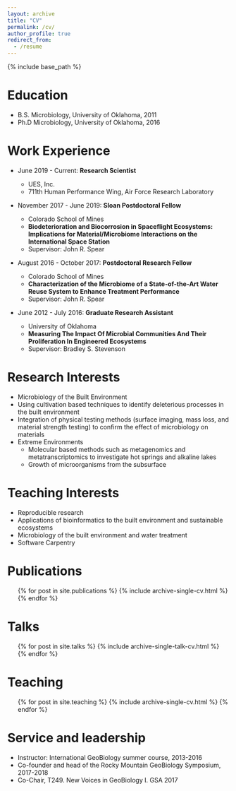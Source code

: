 ```yaml
---
layout: archive
title: "CV"
permalink: /cv/
author_profile: true
redirect_from:
  - /resume
---
```


{% include base_path %}

Education
======
* B.S. Microbiology, University of Oklahoma, 2011
* Ph.D Microbiology, University of Oklahoma, 2016

Work Experience
======
* June 2019 - Current: **Research Scientist**
  * UES, Inc.
  * 711th Human Performance Wing, Air Force Research Laboratory

  
* November 2017 - June 2019: **Sloan Postdoctoral Fellow**
  * Colorado School of Mines
  * **Biodeterioration and Biocorrosion in Spaceflight Ecosystems: Implications for Material/Microbiome Interactions on the International Space Station**
  * Supervisor: John R. Spear

* August 2016 - October 2017: **Postdoctoral Research Fellow**
  * Colorado School of Mines
  *  **Characterization of the Microbiome of a State-of-the-Art Water Reuse System to Enhance Treatment Performance**
  * Supervisor: John R. Spear

* June 2012 - July 2016: **Graduate Research Assistant**
  * University of Oklahoma
  * **Measuring The Impact Of Microbial Communities And Their Proliferation In Engineered Ecosystems**
  * Supervisor: Bradley S. Stevenson
  
Research Interests
======
* Microbiology of the Built Environment
 * Using cultivation based techniques to identify deleterious processes in the built environment
 * Integration of physical testing methods (surface imaging, mass loss, and material strength testing) to confirm the effect of microbiology on materials
* Extreme Environments
  * Molecular based methods such as metagenomics and metatranscriptomics to investigate hot springs and alkaline lakes
  * Growth of microorganisms from the subsurface

Teaching Interests
======
* Reproducible research
* Applications of bioinformatics to the built environment and sustainable ecosystems
* Microbiology of the built environment and water treatment
* Software Carpentry


Publications
======
  <ul>{% for post in site.publications %}
    {% include archive-single-cv.html %}
  {% endfor %}</ul>
  
Talks
======
  <ul>{% for post in site.talks %}
    {% include archive-single-talk-cv.html %}
  {% endfor %}</ul>
  
Teaching
======
  <ul>{% for post in site.teaching %}
    {% include archive-single-cv.html %}
  {% endfor %}</ul>
  
Service and leadership
======
* Instructor: International GeoBiology summer course, 2013-2016
* Co-founder and head of the Rocky Mountain GeoBiology Symposium, 2017-2018
* Co-Chair, T249. New Voices in GeoBiology I. GSA 2017
